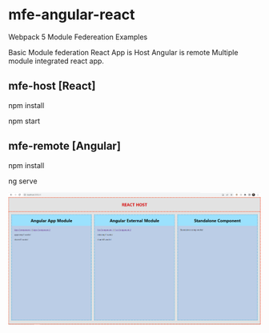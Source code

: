 # mfe-angular-react

Webpack 5 Module Federeation Examples

Basic Module federation React App is Host Angular is remote 
Multiple module integrated react app.


mfe-host [React]
---------------------
npm install

npm start


mfe-remote [Angular]
---------------------
npm install

ng serve

![Logo](https://raw.githubusercontent.com/id1945/microfrontend/mfe-webpack-angular-with-react-host/mfe.png)
